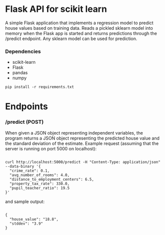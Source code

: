 # Flask API for scikit learn
A simple Flask application that implements a regression model to predict house values based on training data. Reads a pickled sklearn model into memory when the Flask app is started and returns predictions through the /predict endpoint. Any sklearn model can be used for prediction.

### Dependencies
- scikit-learn
- Flask
- pandas
- numpy

```
pip install -r requirements.txt
```

# Endpoints
### /predict (POST)
When given a JSON object representing independent variables, the program returns a JSON object representing the predicted house value and the standard deviation of the estimate. Example request (assuming that the server is running on port 5000 on localhost):
```

curl http://localhost:5000/predict -H "Content-Type: application/json" --data-binary '{
  "crime_rate": 0.1,
  "avg_number_of_rooms": 4.0,
  "distance_to_employment_centers": 6.5,
  "property_tax_rate": 330.0,
  "pupil_teacher_ratio": 19.5
}'
```

and sample output:
```

{
  "house_value": "18.8", 
  "stddev": "3.9"
}
```
